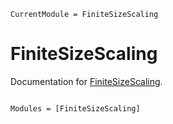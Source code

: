 ```@meta
CurrentModule = FiniteSizeScaling
```

# FiniteSizeScaling

Documentation for [FiniteSizeScaling](https://github.com/owenpb/FiniteSizeScaling.jl).

```@index
```

```@autodocs
Modules = [FiniteSizeScaling]
```
